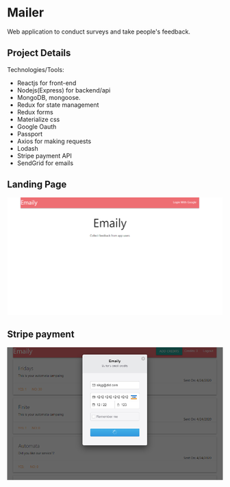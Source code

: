 # Mailer
Web application to conduct surveys and take people's feedback.


## Project Details

Technologies/Tools:
* Reactjs for front-end
* Nodejs(Express) for backend/api
* MongoDB, mongoose. 
* Redux for state management
* Redux forms
* Materialize css
* Google Oauth
* Passport 
* Axios for making requests
* Lodash
* Stripe payment API
* SendGrid for emails

## Landing Page
![Landing Page](https://github.com/pheldox/Mailer/blob/master/login.png)

## Stripe payment
![Stripe](https://github.com/pheldox/Mailer/blob/master/stripe.png)

